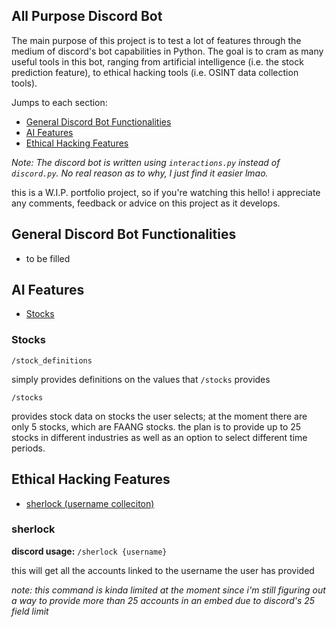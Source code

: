 All Purpose Discord Bot
--
The main purpose of this project is to test a lot of features through the medium of discord's bot capabilities in Python. The goal is to cram as many useful tools in this bot, ranging from artificial intelligence (i.e. the stock prediction feature), to ethical hacking tools (i.e. OSINT data collection tools). 

Jumps to each section:

- [General Discord Bot Functionalities](#general-discord-bot-functionalities)
- [AI Features](#ai-features)
- [Ethical Hacking Features](#ethical-hacking-features)


*Note: The discord bot is written using `interactions.py` instead of `discord.py`. No real reason as to why, I just find it easier lmao.*

this is a W.I.P. portfolio project, so if you're watching this hello! i appreciate any comments, feedback or advice on this project as it develops.

## General Discord Bot Functionalities
- to be filled

## AI Features
- [Stocks](#stocks)




### Stocks
`/stock_definitions`

simply provides definitions on the values that `/stocks` provides

`/stocks`

provides stock data on stocks the user selects; at the moment there are only 5 stocks, which are FAANG stocks. the plan is to provide up to 25 stocks in different industries as well as an option to select different time periods.

## Ethical Hacking Features
- [sherlock (username colleciton)](#sherlock)

### sherlock
**discord usage:** `/sherlock {username}`

this will get all the accounts linked to the username the user has provided

*note: this command is kinda limited at the moment since i'm still figuring out a way to provide more than 25 accounts in an embed due to discord's 25 field limit*
